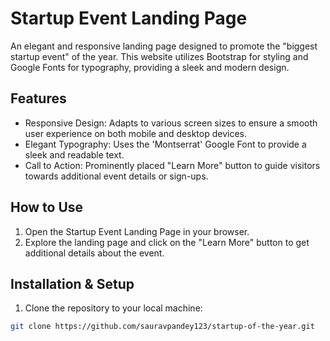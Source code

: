# Startup Event Landing Page

An elegant and responsive landing page designed to promote the "biggest startup event" of the year. This website utilizes Bootstrap for styling and Google Fonts for typography, providing a sleek and modern design.

## Features

- Responsive Design: Adapts to various screen sizes to ensure a smooth user experience on both mobile and desktop devices.
- Elegant Typography: Uses the 'Montserrat' Google Font to provide a sleek and readable text.
- Call to Action: Prominently placed "Learn More" button to guide visitors towards additional event details or sign-ups.

## How to Use

1. Open the Startup Event Landing Page in your browser.
2. Explore the landing page and click on the "Learn More" button to get additional details about the event.

## Installation & Setup

1. Clone the repository to your local machine:
```bash
git clone https://github.com/sauravpandey123/startup-of-the-year.git
